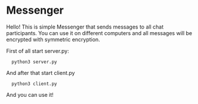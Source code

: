 Messenger
=========

Hello! This is simple Messenger that sends messages to all chat participants.
You can use it on different computers and all messages will be encrypted with symmetric encryption.

First of all start server.py:


	  python3 server.py


And after that start client.py


	  python3 client.py


And you can use it!
